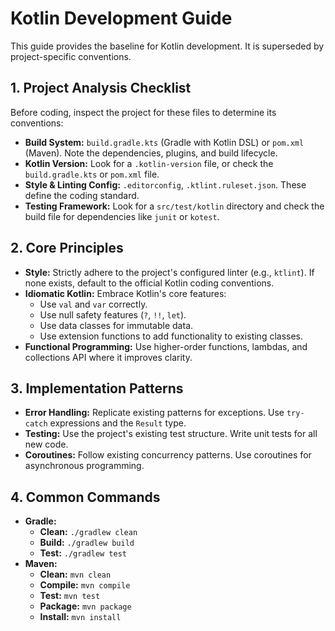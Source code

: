 # Kotlin Development Guide

This guide provides the baseline for Kotlin development. It is superseded by project-specific conventions.

## 1. Project Analysis Checklist

Before coding, inspect the project for these files to determine its conventions:

- **Build System:** `build.gradle.kts` (Gradle with Kotlin DSL) or `pom.xml` (Maven). Note the dependencies, plugins, and build lifecycle.
- **Kotlin Version:** Look for a `.kotlin-version` file, or check the `build.gradle.kts` or `pom.xml` file.
- **Style & Linting Config:** `.editorconfig`, `.ktlint.ruleset.json`. These define the coding standard.
- **Testing Framework:** Look for a `src/test/kotlin` directory and check the build file for dependencies like `junit` or `kotest`.

## 2. Core Principles

- **Style:** Strictly adhere to the project's configured linter (e.g., `ktlint`). If none exists, default to the official Kotlin coding conventions.
- **Idiomatic Kotlin:** Embrace Kotlin's core features:
  - Use `val` and `var` correctly.
  - Use null safety features (`?`, `!!`, `let`).
  - Use data classes for immutable data.
  - Use extension functions to add functionality to existing classes.
- **Functional Programming:** Use higher-order functions, lambdas, and collections API where it improves clarity.

## 3. Implementation Patterns

- **Error Handling:** Replicate existing patterns for exceptions. Use `try-catch` expressions and the `Result` type.
- **Testing:** Use the project's existing test structure. Write unit tests for all new code.
- **Coroutines:** Follow existing concurrency patterns. Use coroutines for asynchronous programming.

## 4. Common Commands

- **Gradle:**
    - **Clean:** `./gradlew clean`
    - **Build:** `./gradlew build`
    - **Test:** `./gradlew test`
- **Maven:**
    - **Clean:** `mvn clean`
    - **Compile:** `mvn compile`
    - **Test:** `mvn test`
    - **Package:** `mvn package`
    - **Install:** `mvn install`
